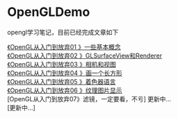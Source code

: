 # OpenGLDemo
opengl学习笔记，目前已经完成文章如下


[《OpenGL从入门到放弃01 》一些基本概念](https://www.jianshu.com/p/1e150df8c26a)  
[《OpenGL从入门到放弃02 》GLSurfaceView和Renderer](https://www.jianshu.com/p/632233a6c0c5)  
[《OpenGL从入门到放弃03 》相机和视图](https://www.jianshu.com/p/0efcd0d1eb5b)  
[《OpenGL从入门到放弃04 》画一个长方形](https://www.jianshu.com/p/e75e03ab135b)  
[《OpenGL从入门到放弃05 》着色器语言](https://www.jianshu.com/p/be587cedcc2e)  
[《OpenGL从入门到放弃06 》纹理图片显示](https://www.jianshu.com/p/9e10c8230022)  
[OpenGL从入门到放弃07》滤镜，一定要看，不亏] 更新中...  
[更新中...]



